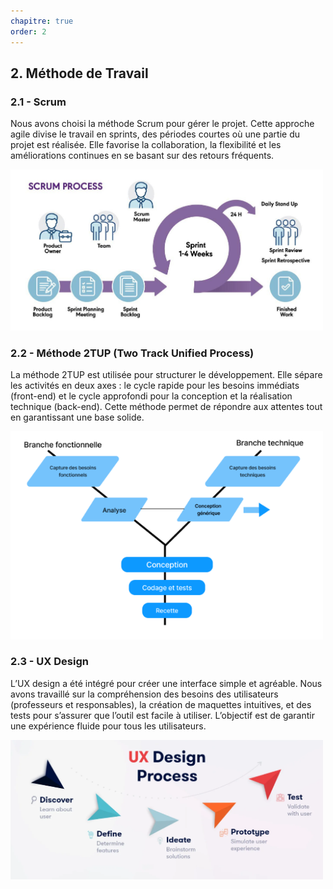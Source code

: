 ```yaml
---
chapitre: true
order: 2
---
```


## 2. Méthode de Travail

### 2.1 - Scrum
Nous avons choisi la méthode Scrum pour gérer le projet. Cette approche agile divise le travail en sprints, des périodes courtes où une partie du projet est réalisée. Elle favorise la collaboration, la flexibilité et les améliorations continues en se basant sur des retours fréquents.  

<img src="assets/Scrum.png" alt="drawing" width="500"/>

### 2.2 - Méthode 2TUP (Two Track Unified Process)
La méthode 2TUP est utilisée pour structurer le développement. Elle sépare les activités en deux axes : le cycle rapide pour les besoins immédiats (front-end) et le cycle approfondi pour la conception et la réalisation technique (back-end). Cette méthode permet de répondre aux attentes tout en garantissant une base solide.  

<img src="assets/2TUP.png" alt="drawing" width="500"/>

### 2.3 - UX Design
L’UX design a été intégré pour créer une interface simple et agréable. Nous avons travaillé sur la compréhension des besoins des utilisateurs (professeurs et responsables), la création de maquettes intuitives, et des tests pour s’assurer que l’outil est facile à utiliser. L’objectif est de garantir une expérience fluide pour tous les utilisateurs.

<img src="assets/UX_Design.png" alt="drawing" width="500"/>
